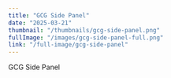 ```yaml
---
title: "GCG Side Panel"
date: "2025-03-21"
thumbnail: "/thumbnails/gcg-side-panel.png"
fullImage: "/images/gcg-side-panel-full.png"
link: "/full-image/gcg-side-panel"
---
```

GCG Side Panel